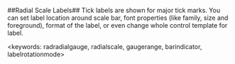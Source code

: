 ##Radial Scale Labels##
Tick labels are shown for major tick marks. You can set label location around scale bar, font properties (like family, size and foreground), format of the label, or even change whole control template for label. 

<keywords: radradialgauge, radialscale, gaugerange, barindicator, labelrotationmode>
